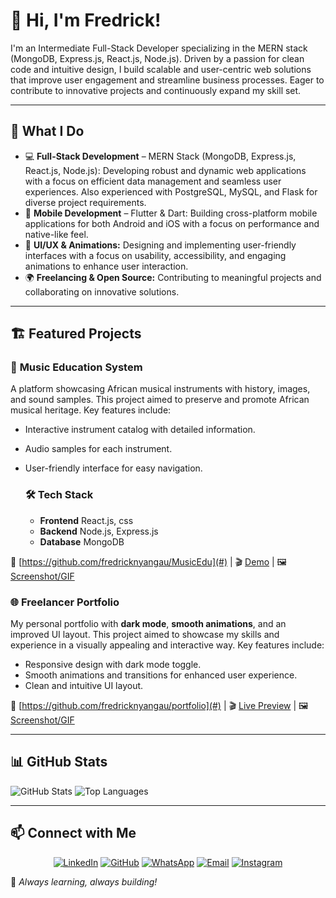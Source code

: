 # 👋 Hi, I'm Fredrick!

I'm an Intermediate Full-Stack Developer specializing in the MERN stack (MongoDB, Express.js, React.js, Node.js). Driven by a passion for clean code and intuitive design, I build scalable and user-centric web solutions that improve user engagement and streamline business processes. Eager to contribute to innovative projects and continuously expand my skill set.

---

## 🚀 What I Do

-   💻 **Full-Stack Development** – MERN Stack (MongoDB, Express.js, React.js, Node.js): Developing robust and dynamic web applications with a focus on efficient data management and seamless user experiences. Also experienced with PostgreSQL, MySQL, and Flask for diverse project requirements.
-   📱 **Mobile Development** – Flutter & Dart: Building cross-platform mobile applications for both Android and iOS with a focus on performance and native-like feel.
-   🎨 **UI/UX & Animations:** Designing and implementing user-friendly interfaces with a focus on usability, accessibility, and engaging animations to enhance user interaction.
-   🌍 **Freelancing & Open Source:** Contributing to meaningful projects and collaborating on innovative solutions.

---

## 🏗️ Featured Projects

### 🎵 **Music Education System**

A platform showcasing African musical instruments with history, images, and sound samples. This project aimed to preserve and promote African musical heritage. Key features include:

* Interactive instrument catalog with detailed information.
* Audio samples for each instrument.
* User-friendly interface for easy navigation.

  ### 🛠 Tech Stack
  - **Frontend** React.js, css
  - **Backend** Node.js, Express.js
  - **Database** MongoDB

🔗 [https://github.com/fredricknyangau/MusicEdu](#) | 🎬 [Demo](#) | 🖼️ [Screenshot/GIF](#)


### 🌐 **Freelancer Portfolio**

My personal portfolio with **dark mode**, **smooth animations**, and an improved UI layout. This project aimed to showcase my skills and experience in a visually appealing and interactive way. Key features include:

* Responsive design with dark mode toggle.
* Smooth animations and transitions for enhanced user experience.
* Clean and intuitive UI layout.

🔗 [https://github.com/fredricknyangau/portfolio](#) | 🎬 [Live Preview](#) | 🖼️ [Screenshot/GIF](#)

---

## 📊 GitHub Stats

![GitHub Stats](https://github-readme-stats.vercel.app/api?username=fredricknyangau&show_icons=true&theme=dark)
![Top Languages](https://github-readme-stats.vercel.app/api/top-langs/?username=fredricknyangau&layout=compact&theme=dark)

---

## 📫 Connect with Me

  <div align="center">
  
[![LinkedIn](https://img.shields.io/badge/LinkedIn-0A66C2?style=for-the-badge&logo=linkedin&logoColor=white)](https://www.linkedin.com/in/fredrick-nyang-au-857b75233?utm_source=share&utm_campaign=share_via&utm_content=profile&utm_medium=android_app)
[![GitHub](https://img.shields.io/badge/GitHub-181717?style=for-the-badge&logo=github&logoColor=white)](https://github.com/fredricknyangau)
[![WhatsApp](https://img.shields.io/badge/WhatsApp-25D366?style=for-the-badge&logo=whatsapp&logoColor=white)](https://wa.me/254718975733)
[![Email](https://img.shields.io/badge/Email-EA4335?style=for-the-badge&logo=gmail&logoColor=white)](mailto:nyangaufredrick443@gmail.com)
[![Instagram](https://img.shields.io/badge/Instagram-E4405F?style=for-the-badge&logo=instagram&logoColor=white)](https://www.instagram.com/zeal_smc/)

</div>

🚀 *Always learning, always building!*
